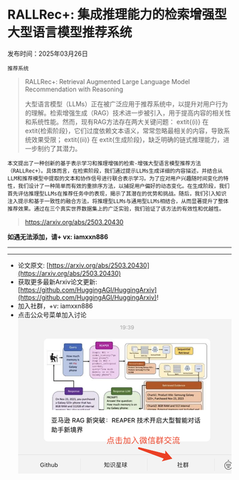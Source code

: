 # RALLRec+: 集成推理能力的检索增强型大型语言模型推荐系统
发布时间：2025年03月26日

`推荐系统`
> RALLRec+: Retrieval Augmented Large Language Model Recommendation with Reasoning
>
> 大型语言模型（LLMs）正在被广泛应用于推荐系统中，以提升对用户行为的理解。检索增强生成（RAG）技术进一步被引入，用于提高内容的相关性和系统性能。然而，现有RAG方法存在两大关键问题：	extit{(i)} 在	extit{检索阶段}，它们过度依赖文本语义，常常忽略最相关的内容，导致系统效果受限；	extit{(ii)} 在	extit{生成阶段}，缺乏明确的链式推理能力，进一步制约了其潜力。

    本文提出了一种创新的基于表示学习和推理增强的检索-增强大型语言模型推荐方法（RALLRec+）。具体而言，在检索阶段，我们通过提示LLMs生成详细的内容描述，并结合从LLM和推荐模型中提取的文本和协作信号进行联合表示学习。为了应对用户兴趣随时间变化的特性，我们设计了一种简单而有效的重排序方法，以捕捉用户偏好的动态变化。在生成阶段，我们首先评估推理型LLMs在推荐任务中的表现，揭示了其潜在的优势和挑战。随后，我们引入知识注入提示和基于一致性的融合方法，将推理型LLMs与通用型LLMs相结合，从而显著提升了整体推荐效果。通过在三个真实世界数据集上的广泛实验，我们验证了该方法的有效性和优越性。
>
> https://arxiv.org/abs/2503.20430

**如遇无法添加，请+ vx: iamxxn886**
<hr />


<hr />

- 论文原文: [https://arxiv.org/abs/2503.20430](https://arxiv.org/abs/2503.20430)
- 获取更多最新Arxiv论文更新: [https://github.com/HuggingAGI/HuggingArxiv](https://github.com/HuggingAGI/HuggingArxiv)!
- 加入社群，+v: iamxxn886
- 点击公众号菜单加入讨论
![](https://raw.githubusercontent.com/HuggingAGI/wx_assets/main/2024/07/31/1722434818326-94339e92-22f1-4472-9d27-fed232f70b5d.jpeg)
